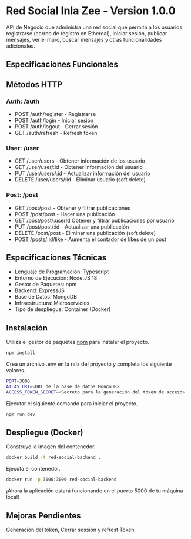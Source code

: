# Red Social Inla Zee - Version 1.0.0
API de Negocio que administra una red social que permita a los usuarios registrarse (correo de registro en Ethereal), iniciar sesión, publicar mensajes, ver el muro, buscar mensajes y otras funcionalidades adicionales.

## Especificaciones Funcionales
## Métodos HTTP
### Auth: /auth
- POST /auth/register - Registrarse
- POST /auth/login - Iniciar sesión
- POST /auth/logout - Cerrar sesión
- GET /auth/refresh - Refresh token
### User: /user
- GET /user/users - Obtener información de los usuario
- GET /user/user/:id - Obtener información del usuario
- PUT /user/users/:id - Actualizar información del usuario
- DELETE /user/users/:id - Eliminar usuario (soft delete)
### Post: /post
- GET /post/post - Obtener y filtrar publicaciones
- POST /post/post - Hacer una publicación
- GET /post/post/:userId Obtener y filtrar publicaciones por usuario
- PUT /post/post/:id - Actualizar una publicación
- DELETE /post/post - Eliminar una publicación (soft delete)
- POST /posts/:id/like - Aumenta el contador de likes de un post

## Especificaciones Técnicas
- Lenguaje de Programación: Typescript
- Entorno de Ejecución: Node.JS 18
- Gestor de Paquetes: npm
- Backend: ExpressJS
- Base de Datos: MongoDB
- Infraestructura: Microservicios
- Tipo de despliegue: Container (Docker)


## Instalación
Utiliza el gestor de paquetes [npm](https://nodejs.org/en/download/) para instalar el proyecto.
```bash
npm install
```
Crea un archivo .env en la raíz del proyecto y completa los siguiente valores.
```bash
PORT=3000
ATLAS_URI=<URI de la base de datos MongoDB>
ACCESS_TOKEN_SECRET=<Secreto para la generación del token de acceso>
```
Ejecutar el siguiente comando para iniciar el proyecto.
```bash
npm run dev
```
## Despliegue (Docker)
Construye la imagen del contenedor.
```bash
docker build -t red-social-backend .
```
Ejecuta el contenedor.
```bash
docker run -p 3000:3000 red-social-backend
```
¡Ahora la aplicación estará funcionando en el puerto 5000 de tu máquina local!

## Mejoras Pendientes

Generacion del token, Cerrar session y refrest Token
